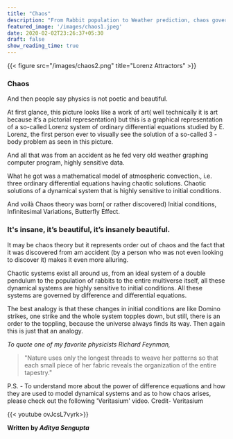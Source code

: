 ```yaml
---
title: "Chaos"
description: "From Rabbit population to Weather prediction, chaos governs all Dynamical Systems"
featured_image: '/images/chaos1.jpeg'
date: 2020-02-02T23:26:37+05:30
draft: false
show_reading_time: true
---
```

{{< figure src="/images/chaos2.png" title="Lorenz Attractors" >}}

### **Chaos**

And then people say physics is not poetic and beautiful.

At first glance, this picture looks like a work of art( well technically it is art because it’s a pictorial representation) but this is a graphical representation of a so-called Lorenz system of ordinary differential equations studied by E. Lorenz, the first person ever to visually see the solution of a so-called 3 -body problem as seen in this picture.

And all that was from an accident as he fed very old weather graphing computer program, highly sensitive data.

What he got was a mathematical model of atmospheric convection., i.e. three ordinary differential equations having chaotic solutions. Chaotic solutions of a dynamical system that is highly sensitive to initial conditions.

And voilà Chaos theory was born( or rather discovered) Initial conditions, Infinitesimal Variations, Butterfly Effect.

### **It's insane, it’s beautiful, it’s insanely beautiful.**

It may be chaos theory but it represents order out of chaos and the fact that it was discovered from am accident (by a person who was not even looking to discover it) makes it even more alluring.

Chaotic systems exist all around us, from an ideal system of a double pendulum to the population of rabbits to the entire multiverse itself, all these dynamical systems are highly sensitive to initial conditions. All these systems are governed by difference and differential equations.

The best analogy is that these changes in initial conditions are like Domino strikes, one strike and the whole system topples down, but still, there is an order to the toppling, because the universe always finds its way. Then again this is just that an analogy.

_To quote one of my favorite physicists Richard Feynman,_

>"Nature uses only the longest threads to weave her patterns so that each small piece of her fabric reveals the organization of the entire tapestry."

P.S. - To understand more about the power of difference equations and how they are used to model dynamical systems and as to how chaos arises, please check out the following 'Veritasium' video.
Credit- Veritasium

{{< youtube ovJcsL7vyrk>}}

**Written by _Aditya Sengupta_**